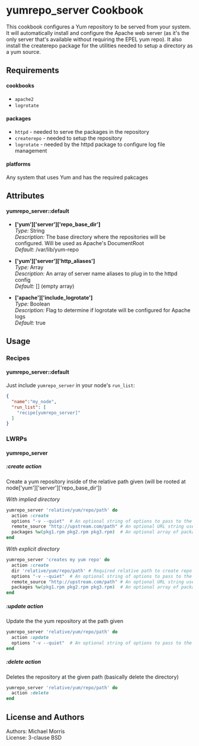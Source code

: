 yumrepo_server Cookbook
========================
This cookbook configures a Yum repository to be served from your system. It will automatically install and configure the Apache web server (as it's the only server that's available without requiring the EPEL yum repo).  It also install the createrepo package for the utilities needed to setup a directory as a yum source.

Requirements
------------

#### cookbooks
- `apache2`
- `logrotate`

#### packages
- `httpd` - needed to serve the packages in the repository
- `createrepo` - needed to setup the repository
- `logrotate` - needed by the httpd package to configure log file management

#### platforms
Any system that uses Yum and has the required pakcages

Attributes
----------

#### yumrepo_server::default

*  **['yum']['server']['repo\_base\_dir']**  
    _Type:_ String  
    _Description:_ The base directory where the repositories will be configured.  Will be used as Apache's DocumentRoot  
    _Default:_ /var/lib/yum-repo  

*  **['yum']['server']['http\_aliases']**  
    _Type:_ Array  
    _Description:_ An array of server name aliases to plug in to the httpd config  
    _Default:_ [] (empty array)  

*  **['apache']['include\_logrotate']**  
    _Type:_ Boolean  
    _Description:_ Flag to determine if logrotate will be configured for Apache logs  
    _Default:_ true

Usage
-----
### Recipes

#### yumrepo_server::default

Just include `yumrepo_server` in your node's `run_list`:

```json
{
  "name":"my_node",
  "run_list": [
    "recipe[yumrepo_server]"
  ]
}
```

### LWRPs

#### yumrepo_server

##### :create action

Create a yum repository inside of the relative path given (will be rooted at node['yum']['server']['repo_base_dir'])

_With implied directory_

```ruby
yumrepo_server 'relative/yum/repo/path' do
  action :create
  options "-v --quiet"  # An optional string of options to pass to the createrepo command
  remote_source "http://upstream.com/path" # An optional URL string used as a base to retrieve packages from
  packages %w(pkg1.rpm pkg2.rpm pkg3.rpm)  # An optional array of package names to be configured in the repo (default is all packages). Required with the :remote_source attribute to specify which packages to retrieve.
end
```

_With explicit directory_

```ruby
yumrepo_server 'creates my yum repo' do
  action :create
  dir 'relative/yum/repo/path' # Required relative path to create repo at (this value will be appended to the value of node['yum']['server']['repo_base_dir'])
  options "-v --quiet"  # An optional string of options to pass to the createrepo command
  remote_source "http://upstream.com/path" # An optional URL string used as a base to retrieve packages from
  packages %w(pkg1.rpm pkg2.rpm pkg3.rpm)  # An optional array of package names to be configured in the repo (default is all packages). Required with the :remote_source attribute to specify which packages to retrieve.
end
```

##### :update action

Update the the yum repository at the path given

```ruby
yumrepo_server 'relative/yum/repo/path' do
  action :update
  options "-v --quiet"  # An optional string of options to pass to the createrepo command
end
```

##### :delete action

Deletes the repository at the given path (basically delete the directory)

```ruby
yumrepo_server 'relative/yum/repo/path' do
  action :delete
end
```

License and Authors
-------------------

Authors: Michael Morris  
License: 3-clause BSD
